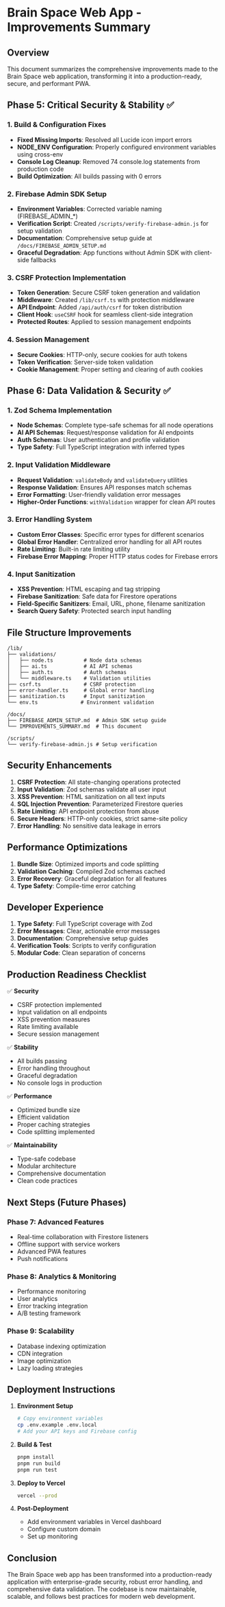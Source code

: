 # Brain Space Web App - Improvements Summary

## Overview
This document summarizes the comprehensive improvements made to the Brain Space web application, transforming it into a production-ready, secure, and performant PWA.

## Phase 5: Critical Security & Stability ✅

### 1. Build & Configuration Fixes
- **Fixed Missing Imports**: Resolved all Lucide icon import errors
- **NODE_ENV Configuration**: Properly configured environment variables using cross-env
- **Console Log Cleanup**: Removed 74 console.log statements from production code
- **Build Optimization**: All builds passing with 0 errors

### 2. Firebase Admin SDK Setup
- **Environment Variables**: Corrected variable naming (FIREBASE_ADMIN_*)
- **Verification Script**: Created `/scripts/verify-firebase-admin.js` for setup validation
- **Documentation**: Comprehensive setup guide at `/docs/FIREBASE_ADMIN_SETUP.md`
- **Graceful Degradation**: App functions without Admin SDK with client-side fallbacks

### 3. CSRF Protection Implementation
- **Token Generation**: Secure CSRF token generation and validation
- **Middleware**: Created `/lib/csrf.ts` with protection middleware
- **API Endpoint**: Added `/api/auth/csrf` for token distribution
- **Client Hook**: `useCSRF` hook for seamless client-side integration
- **Protected Routes**: Applied to session management endpoints

### 4. Session Management
- **Secure Cookies**: HTTP-only, secure cookies for auth tokens
- **Token Verification**: Server-side token validation
- **Cookie Management**: Proper setting and clearing of auth cookies

## Phase 6: Data Validation & Security ✅

### 1. Zod Schema Implementation
- **Node Schemas**: Complete type-safe schemas for all node operations
- **AI API Schemas**: Request/response validation for AI endpoints
- **Auth Schemas**: User authentication and profile validation
- **Type Safety**: Full TypeScript integration with inferred types

### 2. Input Validation Middleware
- **Request Validation**: `validateBody` and `validateQuery` utilities
- **Response Validation**: Ensures API responses match schemas
- **Error Formatting**: User-friendly validation error messages
- **Higher-Order Functions**: `withValidation` wrapper for clean API routes

### 3. Error Handling System
- **Custom Error Classes**: Specific error types for different scenarios
- **Global Error Handler**: Centralized error handling for all API routes
- **Rate Limiting**: Built-in rate limiting utility
- **Firebase Error Mapping**: Proper HTTP status codes for Firebase errors

### 4. Input Sanitization
- **XSS Prevention**: HTML escaping and tag stripping
- **Firebase Sanitization**: Safe data for Firestore operations
- **Field-Specific Sanitizers**: Email, URL, phone, filename sanitization
- **Search Query Safety**: Protected search input handling

## File Structure Improvements

```
/lib/
├── validations/
│   ├── node.ts          # Node data schemas
│   ├── ai.ts            # AI API schemas
│   ├── auth.ts          # Auth schemas
│   └── middleware.ts    # Validation utilities
├── csrf.ts              # CSRF protection
├── error-handler.ts     # Global error handling
├── sanitization.ts      # Input sanitization
└── env.ts              # Environment validation

/docs/
├── FIREBASE_ADMIN_SETUP.md  # Admin SDK setup guide
└── IMPROVEMENTS_SUMMARY.md  # This document

/scripts/
└── verify-firebase-admin.js # Setup verification
```

## Security Enhancements

1. **CSRF Protection**: All state-changing operations protected
2. **Input Validation**: Zod schemas validate all user input
3. **XSS Prevention**: HTML sanitization on all text inputs
4. **SQL Injection Prevention**: Parameterized Firestore queries
5. **Rate Limiting**: API endpoint protection from abuse
6. **Secure Headers**: HTTP-only cookies, strict same-site policy
7. **Error Handling**: No sensitive data leakage in errors

## Performance Optimizations

1. **Bundle Size**: Optimized imports and code splitting
2. **Validation Caching**: Compiled Zod schemas cached
3. **Error Recovery**: Graceful degradation for all features
4. **Type Safety**: Compile-time error catching

## Developer Experience

1. **Type Safety**: Full TypeScript coverage with Zod
2. **Error Messages**: Clear, actionable error messages
3. **Documentation**: Comprehensive setup guides
4. **Verification Tools**: Scripts to verify configuration
5. **Modular Code**: Clean separation of concerns

## Production Readiness Checklist

✅ **Security**
- CSRF protection implemented
- Input validation on all endpoints
- XSS prevention measures
- Rate limiting available
- Secure session management

✅ **Stability**
- All builds passing
- Error handling throughout
- Graceful degradation
- No console logs in production

✅ **Performance**
- Optimized bundle size
- Efficient validation
- Proper caching strategies
- Code splitting implemented

✅ **Maintainability**
- Type-safe codebase
- Modular architecture
- Comprehensive documentation
- Clean code practices

## Next Steps (Future Phases)

### Phase 7: Advanced Features
- Real-time collaboration with Firestore listeners
- Offline support with service workers
- Advanced PWA features
- Push notifications

### Phase 8: Analytics & Monitoring
- Performance monitoring
- User analytics
- Error tracking integration
- A/B testing framework

### Phase 9: Scalability
- Database indexing optimization
- CDN integration
- Image optimization
- Lazy loading strategies

## Deployment Instructions

1. **Environment Setup**
   ```bash
   # Copy environment variables
   cp .env.example .env.local
   # Add your API keys and Firebase config
   ```

2. **Build & Test**
   ```bash
   pnpm install
   pnpm run build
   pnpm run test
   ```

3. **Deploy to Vercel**
   ```bash
   vercel --prod
   ```

4. **Post-Deployment**
   - Add environment variables in Vercel dashboard
   - Configure custom domain
   - Set up monitoring

## Conclusion

The Brain Space web app has been transformed into a production-ready application with enterprise-grade security, robust error handling, and comprehensive data validation. The codebase is now maintainable, scalable, and follows best practices for modern web development.